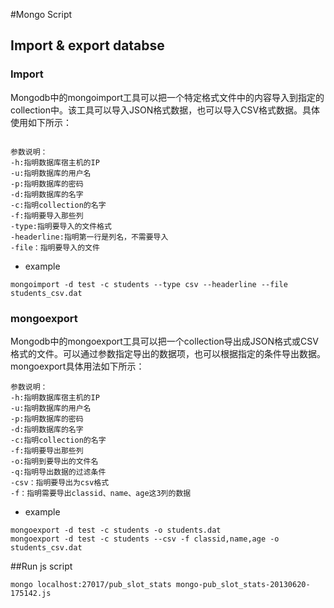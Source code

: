 #Mongo Script

## Import & export databse

### Import


Mongodb中的mongoimport工具可以把一个特定格式文件中的内容导入到指定的collection中。该工具可以导入JSON格式数据，也可以导入CSV格式数据。具体使用如下所示：

```

参数说明：
-h:指明数据库宿主机的IP
-u:指明数据库的用户名
-p:指明数据库的密码
-d:指明数据库的名字
-c:指明collection的名字
-f:指明要导入那些列
-type:指明要导入的文件格式
-headerline:指明第一行是列名，不需要导入
-file：指明要导入的文件

```

* example 

```
mongoimport -d test -c students --type csv --headerline --file students_csv.dat   
```

### mongoexport

Mongodb中的mongoexport工具可以把一个collection导出成JSON格式或CSV格式的文件。可以通过参数指定导出的数据项，也可以根据指定的条件导出数据。mongoexport具体用法如下所示：


```
参数说明：
-h:指明数据库宿主机的IP
-u:指明数据库的用户名
-p:指明数据库的密码
-d:指明数据库的名字
-c:指明collection的名字
-f:指明要导出那些列
-o:指明到要导出的文件名
-q:指明导出数据的过滤条件
-csv：指明要导出为csv格式
-f：指明需要导出classid、name、age这3列的数据

```

* example

```
mongoexport -d test -c students -o students.dat 
mongoexport -d test -c students --csv -f classid,name,age -o students_csv.dat  
```



##Run js script 

```
mongo localhost:27017/pub_slot_stats mongo-pub_slot_stats-20130620-175142.js 

```